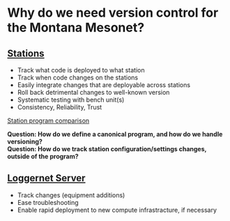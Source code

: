 # Why do we need version control for the Montana Mesonet?

## [Stations](https://github.com/mt-climate-office/mesonet-ln-programs)
  - Track what code is deployed to what station
  - Track when code changes on the stations
  - Easily integrate changes that are deployable across stations
  - Roll back detrimental changes to well-known version
  - Systematic testing with bench unit(s)
  - Consistency, Reliability, Trust

[Station program comparison](https://github.com/mt-climate-office/mesonet-ln-programs/compare/aceabsar..acebozem?diff=split)

**Question: How do we define a canonical program, and how do we handle versioning?**<br>
**Question: How do we track station configuration/settings changes, outside of the program?**

## [Loggernet Server](https://github.com/mt-climate-office/mesonet-ln-server)
  - Track changes (equipment additions)
  - Ease troubleshooting
  - Enable rapid deployment to new compute infrastracture, if necessary

